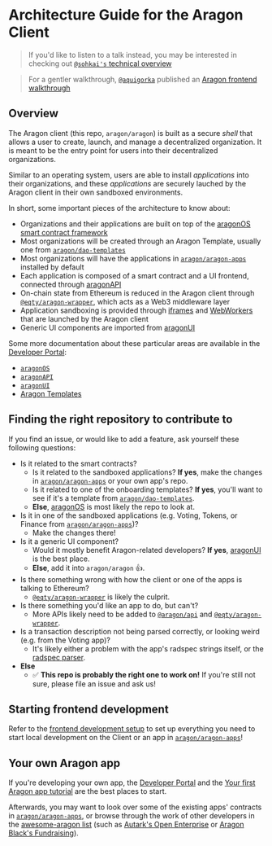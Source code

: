 # Architecture Guide for the Aragon Client

> If you'd like to listen to a talk instead, you may be interested in checking out [`@sohkai's` technical overview](https://www.youtube.com/watch?v=jFjWjkhLPZ8)

> For a gentler walkthrough, [`@aquigorka`](https://github.com/aquigorka) published an [Aragon frontend walkthrough](https://blog.aragon.one/aragon-frontend-walkthrough/)

## Overview

The Aragon client (this repo, `aragon/aragon`) is built as a secure _shell_ that allows a user to create, launch, and manage a decentralized organization. It is meant to be the entry point for users into their decentralized organizations.

Similar to an operating system, users are able to install _applications_ into their organizations, and these _applications_ are securely lauched by the Aragon client in their own sandboxed environments.

In short, some important pieces of the architecture to know about:

- Organizations and their applications are built on top of the [aragonOS smart contract framework](https://github.com/aragon/aragonOS)
- Most organizations will be created through an Aragon Template, usually one from [`aragon/dao-templates`](https://github.com/aragon/dao-templates)
- Most organizations will have the applications in [`aragon/aragon-apps`](https://github.com/aragon/aragon-apps) installed by default
- Each application is composed of a smart contract and a UI frontend, connected through [aragonAPI](https://github.com/aragon/aragon.js/tree/master/packages/aragon-api)
- On-chain state from Ethereum is reduced in the Aragon client through [`@eqty/aragon-wrapper`](https://github.com/aragon/aragon.js/tree/master/packages/aragon-wrapper), which acts as a Web3 middleware layer
- Application sandboxing is provided through [iframes](https://developer.mozilla.org/en-US/docs/Web/HTML/Element/iframe) and [WebWorkers](https://developer.mozilla.org/en-US/docs/Web/API/Web_Workers_API) that are launched by the Aragon client
- Generic UI components are imported from [aragonUI](https://github.com/aragon/ui)

Some more documentation about these particular areas are available in the [Developer Portal](https://hack.aragon.org/):

- [`aragonOS`](https://hack.aragon.org/docs/aragonos-intro.html)
- [`aragonAPI`](https://hack.aragon.org/docs/aragonjs-intro.html)
- [`aragonUI`](https://hack.aragon.org/docs/aragonui-intro.html)
- [Aragon Templates](https://hack.aragon.org/docs/templates-intro)

## Finding the right repository to contribute to

If you find an issue, or would like to add a feature, ask yourself these following questions:

- Is it related to the smart contracts?
	- Is it related to the sandboxed applications? **If yes**, make the changes in [`aragon/aragon-apps`](https://github.com/aragon/aragon-apps) or your own app's repo.
	- Is it related to one of the onboarding templates? **If yes**, you'll want to see if it's a template from [`aragon/dao-templates`](https://github.com/aragon/dao-templates).
	- **Else**, [aragonOS](https://github.com/aragon/aragonOS) is most likely the repo to look at.
- Is it in one of the sandboxed applications (e.g. Voting, Tokens, or Finance from [`aragon/aragon-apps`](https://github.com/aragon/aragon-apps))?
	- Make the changes there!
- Is it a generic UI component?
	- Would it mostly benefit Aragon-related developers? **If yes**, [aragonUI](https://github.com/aragon/ui) is the best place.
	- **Else**, add it into `aragon/aragon` 👍.
- Is there something wrong with how the client or one of the apps is talking to Ethereum?
	- [`@eqty/aragon-wrapper`](https://github.com/aragon/aragon.js/tree/master/packages/aragon-wrapper) is likely the culprit.
- Is there something you'd like an app to do, but can't?
	- More APIs likely need to be added to [`@aragon/api`](https://github.com/aragon/aragon.js/blob/master/packages/aragon-api) and [`@eqty/aragon-wrapper`](https://github.com/aragon/aragon.js/tree/master/packages/aragon-wrapper).
- Is a transaction description not being parsed correctly, or looking weird (e.g. from the Voting app)?
  - It's likely either a problem with the app's radspec strings itself, or the [radspec parser](https://github.com/aragon/radspec).
- **Else**
	- ✅ **This repo is probably the right one to work on!** If you're still not sure, please file an issue and ask us!

## Starting frontend development

Refer to the [frontend development setup](./FRONTEND_SETUP.md) to set up everything you need to start local development on the Client or an app in [`aragon/aragon-apps`](https://github.com/aragon/aragon-apps)!

## Your own Aragon app

If you're developing your own app, the [Developer Portal](https://hack.aragon.org/) and the [Your first Aragon app tutorial](https://hack.aragon.org/docs/tutorial) are the best places to start.

Afterwards, you may want to look over some of the existing apps' contracts in [`aragon/aragon-apps`](https://github.com/aragon/aragon-apps), or browse through the work of other developers in the [awesome-aragon list](https://github.com/lkngtn/awesome-aragon) (such as [Autark's Open Enterprise](https://github.com/AutarkLabs/planning-suite) or [Aragon Black's Fundraising](https://github.com/AragonBlack/fundraising)).

